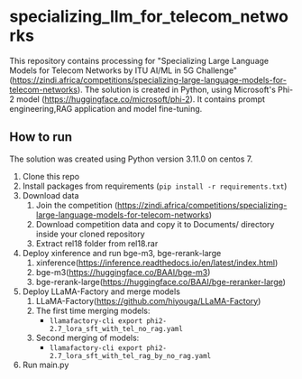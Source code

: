 # specializing_llm_for_telecom_networks
This repository contains processing for "Specializing Large Language Models for Telecom Networks by ITU AI/ML in 5G
Challenge" (https://zindi.africa/competitions/specializing-large-language-models-for-telecom-networks).
The solution is created in Python, using Microsoft's Phi-2 model (https://huggingface.co/microsoft/phi-2).
It contains prompt engineering,RAG application and model fine-tuning.


## How to run
The solution was created using Python version 3.11.0 on centos 7.

1. Clone this repo
2. Install packages from requirements (`pip install -r requirements.txt`)
3. Download data
   1. Join the competition (https://zindi.africa/competitions/specializing-large-language-models-for-telecom-networks)
   2. Download competition data and copy it to Documents/ directory inside your cloned repository
   3. Extract rel18 folder from rel18.rar
4. Deploy xinference and run bge-m3, bge-rerank-large
   1. xinference(https://inference.readthedocs.io/en/latest/index.html)
   2. bge-m3(https://huggingface.co/BAAI/bge-m3)
   3. bge-rerank-large(https://huggingface.co/BAAI/bge-reranker-large)
5. Deploy LLaMA-Factory and merge models
   1. LLaMA-Factory(https://github.com/hiyouga/LLaMA-Factory)
   2. The first time merging models:
      - `llamafactory-cli export phi2-2.7_lora_sft_with_tel_no_rag.yaml`
   3. Second merging of models:
      - `llamafactory-cli export phi2-2.7_lora_sft_with_tel_rag_by_no_rag.yaml`
6. Run main.py



   
   
